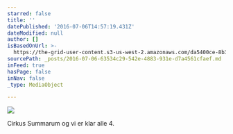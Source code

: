```yaml
---
starred: false
title: ''
datePublished: '2016-07-06T14:57:19.431Z'
dateModified: null
author: []
isBasedOnUrl: >-
  https://the-grid-user-content.s3-us-west-2.amazonaws.com/da5400ce-8b32-4d91-87c6-e26dd7ff064b.jpg
sourcePath: _posts/2016-07-06-63534c29-542e-4883-931e-d7a4561cfaef.md
inFeed: true
hasPage: false
inNav: false
_type: MediaObject

---
```

![](https://the-grid-user-content.s3-us-west-2.amazonaws.com/da5400ce-8b32-4d91-87c6-e26dd7ff064b.jpg)

Cirkus Summarum og vi er klar alle 4\.